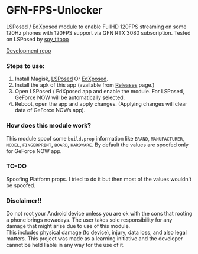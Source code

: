 # GFN-FPS-Unlocker
LSPosed / EdXposed module to enable FullHD 120FPS streaming on some 120Hz phones with 120FPS support via GFN RTX 3080 subscription. 
Tested on LSPosed by [soy_titooo](https://github.com/titooo7)  

[Development repo](https://github.com/titooo7/GFN-FPS-Unlocker.git)  


### Steps to use:
1. Install Magisk, [LSPosed](https://github.com/LSPosed/LSPosed) Or [EdXposed](https://github.com/ElderDrivers/EdXposed).  
2. Install the apk of this app (available from [Releases](https://github.com/titooo7/GFN-FPS-Unlocker/releases) page.)  
3. Open LSPosed / EdXposed app and enable the module. For LSPosed, GeForce NOW will be automatically selected.  
4. Reboot,  open the app and apply changes. (Applying changes will clear data of GeForce NOWs app).  

### How does this module work?
This module spoof some `build.prop` information like `BRAND`, `MANUFACTURER`, `MODEL`, `FINGERPRINT`, `BOARD`, `HARDWARE`. By default the values are spoofed only for GeForce NOW app.

### TO-DO
Spoofing Platform props. I tried to do it but then most of the values wouldn't be spoofed.

### Disclaimer!!
Do not root your Android device unless you are ok with the cons that rooting a phone brings nowadays.
The user takes sole responsibility for any damage that might arise due to use of this module.  
This includes physical damage (to device), injury, data loss, and also legal matters.
This project was made as a learning initiative and the developer cannot be held liable in any way for the use of it.

